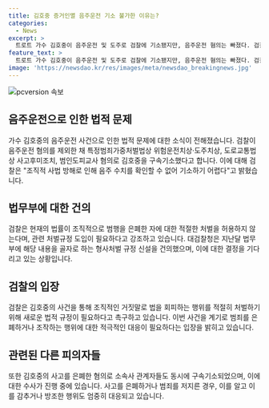 ```yaml
---
title: 김호중 증거인멸 음주운전 기소 불가한 이유는?
categories:
  - News
excerpt: >
  트로트 가수 김호중이 음주운전 및 도주로 검찰에 기소됐지만, 음주운전 혐의는 빠졌다. 검찰은 음주 수치를 파악하기 어려워 기소를 어렵게 했지만, 음주의 영향으로 정상 운전이 곤란했음을 규명하는 CCTV 분석 결과를 언급했다. 검찰은 법망을 피해가는 사람들을 제대로 처벌하기 위해 사법방해에 대한 처벌 규정 도입을 촉구했다. 김호중의 소속사 대표와 매니저도 관련 혐의로 함께 기소됐다. 
feature_text: >
  트로트 가수 김호중이 음주운전 및 도주로 검찰에 기소됐지만, 음주운전 혐의는 빠졌다. 검찰은 음주 수치를 파악하기 어려워 기소를 어렵게 했지만, 음주의 영향으로 정상 운전이 곤란했음을 규명하는 CCTV 분석 결과를 언급했다. 검찰은 법망을 피해가는 사람들을 제대로 처벌하기 위해 사법방해에 대한 처벌 규정 도입을 촉구했다. 김호중의 소속사 대표와 매니저도 관련 혐의로 함께 기소됐다. 
image: 'https://newsdao.kr/res/images/meta/newsdao_breakingnews.jpg'
---
```


<p><img src="https://newsdao.kr/res/images/meta/newsdao_breakingnews.jpg" alt="pcversion 속보" /></p>

<h2 data-ke-size="size26">음주운전으로 인한 법적 문제</h2>

<p data-ke-size="size16">가수 김호중의 음주운전 사건으로 인한 법적 문제에 대한 소식이 전해졌습니다. 검찰이 음주운전 혐의를 제외한 채 특정범죄가중처벌법상 위험운전치상·도주치상, 도로교통법상 사고후미조치, 범인도피교사 혐의로 김호중을 구속기소했다고 합니다. 이에 대해 검찰은 "조직적 사법 방해로 인해 음주 수치를 확인할 수 없어 기소하기 어렵다"고 밝혔습니다.</p>

<h2 data-ke-size="size26">법무부에 대한 건의</h2>

<p data-ke-size="size16">검찰은 현재의 법률이 조직적으로 범행을 은폐한 자에 대한 적절한 처벌을 허용하지 않는다며, 관련 처벌규정 도입이 필요하다고 강조하고 있습니다. 대검찰청은 지난달 법무부에 해당 내용을 골자로 하는 형사처벌 규정 신설을 건의했으며, 이에 대한 결정을 기다리고 있는 상황입니다.</p>

<h2 data-ke-size="size26">검찰의 입장</h2>

<p data-ke-size="size16">검찰은 김호중의 사건을 통해 조직적인 거짓말로 법을 회피하는 행위를 적절히 처벌하기 위해 새로운 법적 규정이 필요하다고 촉구하고 있습니다. 이번 사건을 계기로 범죄를 은폐하거나 조작하는 행위에 대한 적극적인 대응이 필요하다는 입장을 밝히고 있습니다.</p>

<h2 data-ke-size="size26">관련된 다른 피의자들</h2>

<p data-ke-size="size16">또한 김호중의 사고를 은폐한 혐의로 소속사 관계자들도 동시에 구속기소되었으며, 이에 대한 수사가 진행 중에 있습니다. 사고를 은폐하거나 범죄를 저지른 경우, 이를 알고 이를 감추거나 방조한 행위도 엄중히 대응되고 있습니다.</p>

